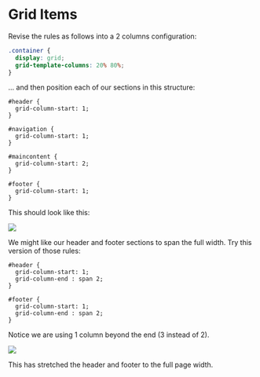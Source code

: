 # Grid Items

Revise the rules as follows into a 2 columns configuration:

~~~css
.container {
  display: grid;
  grid-template-columns: 20% 80%;
}
~~~~

... and then position each of our sections in this structure:

~~~
#header {
  grid-column-start: 1;
}

#navigation {
  grid-column-start: 1;
}

#maincontent {
  grid-column-start: 2;
}

#footer {
  grid-column-start: 1;
}
~~~

This should look like this:

![](./img/03.png)

We might like our header and footer sections to span the full width. Try this version of those rules:

~~~
#header {
  grid-column-start: 1;
  grid-column-end : span 2;
}

#footer {
  grid-column-start: 1;
  grid-column-end : span 2;
}
~~~

Notice we are using 1 column beyond the end (3 instead of 2).

![](./img/04.png)

This has stretched the header and footer to the full page width.